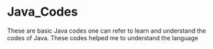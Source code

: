 # Java_Codes
These are basic Java codes one can refer to learn and understand the codes of Java. These codes helped me to understand the language
